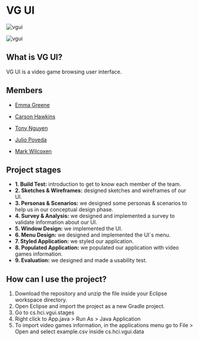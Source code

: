 # VG UI

![vgui][vgui1]

[vgui1]: https://github.com/japoveda10/hci_project/blob/master/images/vgui_1.png

![vgui][vgui2]

[vgui2]: https://github.com/japoveda10/hci_project/blob/master/images/vgui_2.png

## What is VG UI?
VG UI is a video game browsing user interface.

## Members
- [Emma Greene](https://github.com/emmabgreene)

- [Carson Hawkins](https://github.com/CarsonHawkins)

- [Tony Nguyen](https://github.com/nihil679)

- [Julio Poveda](https://github.com/japoveda10)

- [Mark Wilcoxen](https://github.com/Primalset3909)

## Project stages

- **1. Build Test:** introduction to get to know each member of the team.
- **2. Sketches & Wireframes:** designed sketches and wireframes of our UI.
- **3. Personas & Scenarios:** we designed some personas & scenarios to help us in our conceptual design phase.
- **4. Survey & Analysis:** we designed and implemented a survey to validate information about our UI.
- **5. Window Design:** we implemented the UI.
- **6. Menu Design:** we designed and implemented the UI´s menu.
- **7. Styled Application:** we styled our application.
- **8. Populated Application:** we populated our application with video games information.
- **9. Evaluation:** we designed and made a usability test.

## How can I use the project?

1. Download the repository and unzip the file inside your Eclipse workspace directory.
2. Open Eclipse and import the project as a new Gradle project.
3. Go to cs.hci.vgui.stages
4. Right click to App.java > Run As > Java Application
5. To import video games information, in the applications menu go to File > Open and select example.csv inside cs.hci.vgui.data

